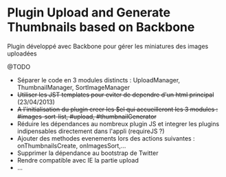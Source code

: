 Plugin Upload and Generate Thumbnails based on Backbone
==============================

Plugin développé avec Backbone pour gérer les miniatures des images uploadées

@TODO
- Séparer le code en 3 modules distincts : UploadManager, ThumbnailManager, SortImageManager
- <del>Utiliser les JST templates pour eviter de dependre d'un html principal</del> (23/04/2013)
- <del>A l'initialisation du plugin creer les $el qui accueilleront les 3 modules : #images-sort-list, #upload, #thumbnailGenerator</del>
- Réduire les dépendances au nombreux plugin JS et integrer les plugins indipensables directement dans l'appli (requireJS ?)
- Ajouter des methodes evenements lors des actions suivantes : onThumbnailsCreate, onImagesSort,...
- Supprimer la dépendance au bootstrap de Twitter
- Rendre compatible avec IE la partie upload
- ... 